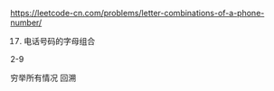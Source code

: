 https://leetcode-cn.com/problems/letter-combinations-of-a-phone-number/

17. 电话号码的字母组合


2-9 


穷举所有情况   回溯